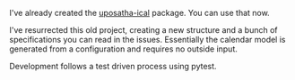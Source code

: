 I've already created the [uposatha-ical](https://github.com/jhanarato/uposatha-ical) package. You can use that now.

I've resurrected this old project, creating a new structure and a bunch of specifications you can read in the issues. Essentially the calendar model is generated from a configuration and requires no outside input.

Development follows a test driven process using pytest.